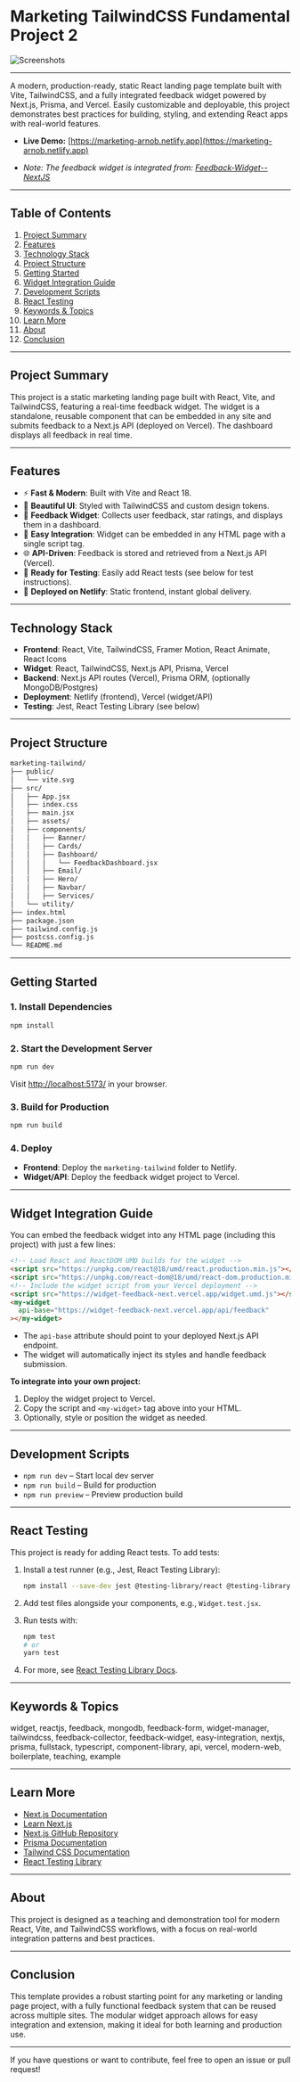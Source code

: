 # Marketing TailwindCSS Fundamental Project 2

![Screenshots](https://github.com/user-attachments/assets/b2278b37-2816-4221-bf54-c67b599ae35b)

---

A modern, production-ready, static React landing page template built with Vite, TailwindCSS, and a fully integrated feedback widget powered by Next.js, Prisma, and Vercel. Easily customizable and deployable, this project demonstrates best practices for building, styling, and extending React apps with real-world features.

- **Live Demo:** [https://marketing-arnob.netlify.app](https://marketing-arnob.netlify.app)

- _Note: The feedback widget is integrated from: [Feedback-Widget--NextJS](https://github.com/arnobt78/Feedback-Widget--NextJS)_

---

## Table of Contents

1. [Project Summary](#project-summary)
2. [Features](#features)
3. [Technology Stack](#technology-stack)
4. [Project Structure](#project-structure)
5. [Getting Started](#getting-started)
6. [Widget Integration Guide](#widget-integration-guide)
7. [Development Scripts](#development-scripts)
8. [React Testing](#react-testing)
9. [Keywords & Topics](#keywords--topics)
10. [Learn More](#learn-more)
11. [About](#about)
12. [Conclusion](#conclusion)

---

## Project Summary

This project is a static marketing landing page built with React, Vite, and TailwindCSS, featuring a real-time feedback widget. The widget is a standalone, reusable component that can be embedded in any site and submits feedback to a Next.js API (deployed on Vercel). The dashboard displays all feedback in real time.

---

## Features

- ⚡ **Fast & Modern**: Built with Vite and React 18.
- 🎨 **Beautiful UI**: Styled with TailwindCSS and custom design tokens.
- 📝 **Feedback Widget**: Collects user feedback, star ratings, and displays them in a dashboard.
- 🔌 **Easy Integration**: Widget can be embedded in any HTML page with a single script tag.
- 🌐 **API-Driven**: Feedback is stored and retrieved from a Next.js API (Vercel).
- 🧪 **Ready for Testing**: Easily add React tests (see below for test instructions).
- 🚀 **Deployed on Netlify**: Static frontend, instant global delivery.

---

## Technology Stack

- **Frontend**: React, Vite, TailwindCSS, Framer Motion, React Animate, React Icons
- **Widget**: React, TailwindCSS, Next.js API, Prisma, Vercel
- **Backend**: Next.js API routes (Vercel), Prisma ORM, (optionally MongoDB/Postgres)
- **Deployment**: Netlify (frontend), Vercel (widget/API)
- **Testing**: Jest, React Testing Library (see below)

---

## Project Structure

```bash
marketing-tailwind/
├── public/
│   └── vite.svg
├── src/
│   ├── App.jsx
│   ├── index.css
│   ├── main.jsx
│   ├── assets/
│   ├── components/
│   │   ├── Banner/
│   │   ├── Cards/
│   │   ├── Dashboard/
│   │   │   └── FeedbackDashboard.jsx
│   │   ├── Email/
│   │   ├── Hero/
│   │   ├── Navbar/
│   │   ├── Services/
│   └── utility/
├── index.html
├── package.json
├── tailwind.config.js
├── postcss.config.js
└── README.md
```

---

## Getting Started

### 1. Install Dependencies

```bash
npm install
```

### 2. Start the Development Server

```bash
npm run dev
```

Visit [http://localhost:5173/](http://localhost:5173/) in your browser.

### 3. Build for Production

```bash
npm run build
```

### 4. Deploy

- **Frontend**: Deploy the `marketing-tailwind` folder to Netlify.
- **Widget/API**: Deploy the feedback widget project to Vercel.

---

## Widget Integration Guide

You can embed the feedback widget into any HTML page (including this project) with just a few lines:

```html
<!-- Load React and ReactDOM UMD builds for the widget -->
<script src="https://unpkg.com/react@18/umd/react.production.min.js"></script>
<script src="https://unpkg.com/react-dom@18/umd/react-dom.production.min.js"></script>
<!-- Include the widget script from your Vercel deployment -->
<script src="https://widget-feedback-next.vercel.app/widget.umd.js"></script>
<my-widget
  api-base="https://widget-feedback-next.vercel.app/api/feedback"
></my-widget>
```

- The `api-base` attribute should point to your deployed Next.js API endpoint.
- The widget will automatically inject its styles and handle feedback submission.

**To integrate into your own project:**

1. Deploy the widget project to Vercel.
2. Copy the script and `<my-widget>` tag above into your HTML.
3. Optionally, style or position the widget as needed.

---

## Development Scripts

- `npm run dev` – Start local dev server
- `npm run build` – Build for production
- `npm run preview` – Preview production build

---

## React Testing

This project is ready for adding React tests. To add tests:

1. Install a test runner (e.g., Jest, React Testing Library):

   ```bash
   npm install --save-dev jest @testing-library/react @testing-library/jest-dom
   ```

2. Add test files alongside your components, e.g., `Widget.test.jsx`.
3. Run tests with:

   ```bash
   npm test
   # or
   yarn test
   ```

4. For more, see [React Testing Library Docs](https://testing-library.com/docs/react-testing-library/intro/).

---

## Keywords & Topics

widget, reactjs, feedback, mongodb, feedback-form, widget-manager, tailwindcss, feedback-collector, feedback-widget, easy-integration, nextjs, prisma, fullstack, typescript, component-library, api, vercel, modern-web, boilerplate, teaching, example

---

## Learn More

- [Next.js Documentation](https://nextjs.org/docs)
- [Learn Next.js](https://nextjs.org/learn)
- [Next.js GitHub Repository](https://github.com/vercel/next.js)
- [Prisma Documentation](https://www.prisma.io/docs/)
- [Tailwind CSS Documentation](https://tailwindcss.com/docs)
- [React Testing Library](https://testing-library.com/docs/react-testing-library/intro/)

---

## About

This project is designed as a teaching and demonstration tool for modern React, Vite, and TailwindCSS workflows, with a focus on real-world integration patterns and best practices.

---

## Conclusion

This template provides a robust starting point for any marketing or landing page project, with a fully functional feedback system that can be reused across multiple sites. The modular widget approach allows for easy integration and extension, making it ideal for both learning and production use.

---

If you have questions or want to contribute, feel free to open an issue or pull request!
